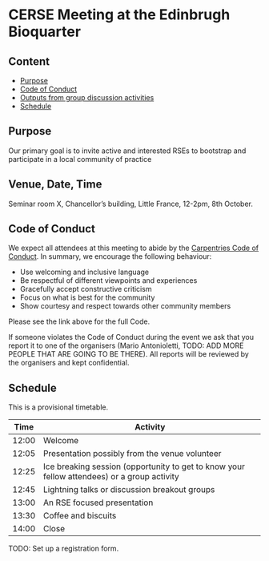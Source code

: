 # CERSE Meeting at the Edinbrugh Bioquarter

## Content
* [Purpose](#purpose)
* [Code of Conduct](#code-of-conduct)
* [Outputs from group discussion activities](#outputs-from-group-discussion-activities)
* [Schedule](#schedule)


## Purpose

Our primary goal is to invite active and interested RSEs to bootstrap and participate in a local community of practice

##	Venue, Date, Time

Seminar room X, Chancellor’s building, Little France, 12-2pm, 8th October.

## Code of Conduct

We expect all attendees at this meeting to abide by the [Carpentries Code of Conduct](https://docs.carpentries.org/topic_folders/policies/code-of-conduct.html). In summary, we encourage the following behaviour:

* Use welcoming and inclusive language
* Be respectful of different viewpoints and experiences
* Gracefully accept constructive criticism
* Focus on what is best for the community
* Show courtesy and respect towards other community members

Please see the link above for the full Code.

If someone violates the Code of Conduct during the event we ask that you report it to one of the organisers (Mario Antonioletti, TODO: ADD MORE PEOPLE THAT ARE GOING TO BE THERE). All reports will be reviewed by the organisers and kept confidential.  

## Schedule

This is a provisional timetable.

|Time  | Activity      | 
|------| ------|
|12:00 | Welcome  |
|12:05 | Presentation possibly from the venue volunteer |
|12:25 | Ice breaking session (opportunity to get to know your fellow attendees) or a group activity|
|12:45 | Lightning talks or discussion breakout groups |
|13:00 | An RSE focused presentation |
|13:30 | Coffee and biscuits |
|14:00 | Close |

TODO: Set up a registration form.

